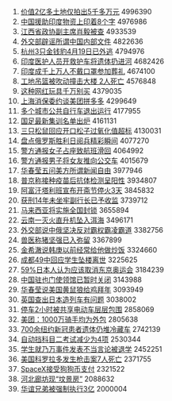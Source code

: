 1. [价值2亿多土地仅拍出5千多万元](http://www.baidu.com/baidu?cl=3&tn=SE_baiduhomet8_jmjb7mjw&rsv_dl=fyb_top&fr=top1000&wd=%BC%DB%D6%B52%D2%DA%B6%E0%CD%C1%B5%D8%BD%F6%C5%C4%B3%F65%C7%A7%B6%E0%CD%F2%D4%AA) 4996390
1. [中国援助印度物资上印着8个字](http://www.baidu.com/baidu?cl=3&tn=SE_baiduhomet8_jmjb7mjw&rsv_dl=fyb_top&fr=top1000&wd=%D6%D0%B9%FA%D4%AE%D6%FA%D3%A1%B6%C8%CE%EF%D7%CA%C9%CF%D3%A1%D7%C58%B8%F6%D7%D6) 4976986
1. [江西省政协副主席肖毅被查](http://www.baidu.com/baidu?cl=3&tn=SE_baiduhomet8_jmjb7mjw&rsv_dl=fyb_top&fr=top1000&wd=%BD%AD%CE%F7%CA%A1%D5%FE%D0%AD%B8%B1%D6%F7%CF%AF%D0%A4%D2%E3%B1%BB%B2%E9) 4933539
1. [外交部辟谣所谓中国内部文件](http://www.baidu.com/baidu?cl=3&tn=SE_baiduhomet8_jmjb7mjw&rsv_dl=fyb_top&fr=top1000&wd=%CD%E2%BD%BB%B2%BF%B1%D9%D2%A5%CB%F9%CE%BD%D6%D0%B9%FA%C4%DA%B2%BF%CE%C4%BC%FE) 4822636
1. [杭州3只金钱豹4月19日已外逃](http://www.baidu.com/baidu?cl=3&tn=SE_baiduhomet8_jmjb7mjw&rsv_dl=fyb_top&fr=top1000&wd=%BA%BC%D6%DD3%D6%BB%BD%F0%C7%AE%B1%AA4%D4%C219%C8%D5%D2%D1%CD%E2%CC%D3) 4794976
1. [印度医护人员开救护车将遗体扔进河](http://www.baidu.com/baidu?cl=3&tn=SE_baiduhomet8_jmjb7mjw&rsv_dl=fyb_top&fr=top1000&wd=%D3%A1%B6%C8%D2%BD%BB%A4%C8%CB%D4%B1%BF%AA%BE%C8%BB%A4%B3%B5%BD%AB%D2%C5%CC%E5%C8%D3%BD%F8%BA%D3) 4682426
1. [印度成千上万人不戴口罩参加葬礼](http://www.baidu.com/baidu?cl=3&tn=SE_baiduhomet8_jmjb7mjw&rsv_dl=fyb_top&fr=top1000&wd=%D3%A1%B6%C8%B3%C9%C7%A7%C9%CF%CD%F2%C8%CB%B2%BB%B4%F7%BF%DA%D5%D6%B2%CE%BC%D3%D4%E1%C0%F1) 4674100
1. [工地吊篮被吹动撞击大楼 2人死亡](http://www.baidu.com/baidu?cl=3&tn=SE_baiduhomet8_jmjb7mjw&rsv_dl=fyb_top&fr=top1000&wd=%B9%A4%B5%D8%B5%F5%C0%BA%B1%BB%B4%B5%B6%AF%D7%B2%BB%F7%B4%F3%C2%A5%202%C8%CB%CB%C0%CD%F6) 4576848
1. [这种网红玩具千万别买](http://www.baidu.com/baidu?cl=3&tn=SE_baiduhomet8_jmjb7mjw&rsv_dl=fyb_top&fr=top1000&wd=%D5%E2%D6%D6%CD%F8%BA%EC%CD%E6%BE%DF%C7%A7%CD%F2%B1%F0%C2%F2) 4379035
1. [上海消保委约谈美团拼多多](http://www.baidu.com/baidu?cl=3&tn=SE_baiduhomet8_jmjb7mjw&rsv_dl=fyb_top&fr=top1000&wd=%C9%CF%BA%A3%CF%FB%B1%A3%CE%AF%D4%BC%CC%B8%C3%C0%CD%C5%C6%B4%B6%E0%B6%E0) 4299649
1. [多个城市公共自行车退出运行](http://www.baidu.com/baidu?cl=3&tn=SE_baiduhomet8_jmjb7mjw&rsv_dl=fyb_top&fr=top1000&wd=%B6%E0%B8%F6%B3%C7%CA%D0%B9%AB%B9%B2%D7%D4%D0%D0%B3%B5%CD%CB%B3%F6%D4%CB%D0%D0) 4177955
1. [国足最新集训名单出炉](http://www.baidu.com/baidu?cl=3&tn=SE_baiduhomet8_jmjb7mjw&rsv_dl=fyb_top&fr=top1000&wd=%B9%FA%D7%E3%D7%EE%D0%C2%BC%AF%D1%B5%C3%FB%B5%A5%B3%F6%C2%AF) 4161131
1. [三只松鼠回应开口松子过氧化值超标](http://www.baidu.com/baidu?cl=3&tn=SE_baiduhomet8_jmjb7mjw&rsv_dl=fyb_top&fr=top1000&wd=%C8%FD%D6%BB%CB%C9%CA%F3%BB%D8%D3%A6%BF%AA%BF%DA%CB%C9%D7%D3%B9%FD%D1%F5%BB%AF%D6%B5%B3%AC%B1%EA) 4130031
1. [盘点俄罗斯胜利日阅兵精彩瞬间](http://www.baidu.com/baidu?cl=3&tn=SE_baiduhomet8_jmjb7mjw&rsv_dl=fyb_top&fr=top1000&wd=%C5%CC%B5%E3%B6%ED%C2%DE%CB%B9%CA%A4%C0%FB%C8%D5%D4%C4%B1%F8%BE%AB%B2%CA%CB%B2%BC%E4) 4077270
1. [警方通报女子占座致航班滑回](http://www.baidu.com/baidu?cl=3&tn=SE_baiduhomet8_jmjb7mjw&rsv_dl=fyb_top&fr=top1000&wd=%BE%AF%B7%BD%CD%A8%B1%A8%C5%AE%D7%D3%D5%BC%D7%F9%D6%C2%BA%BD%B0%E0%BB%AC%BB%D8) 4064992
1. [警方通报男子将女友推向公交车](http://www.baidu.com/baidu?cl=3&tn=SE_baiduhomet8_jmjb7mjw&rsv_dl=fyb_top&fr=top1000&wd=%BE%AF%B7%BD%CD%A8%B1%A8%C4%D0%D7%D3%BD%AB%C5%AE%D3%D1%CD%C6%CF%F2%B9%AB%BD%BB%B3%B5) 4015679
1. [华春莹五问美方所谓新闻自由](http://www.baidu.com/baidu?cl=3&tn=SE_baiduhomet8_jmjb7mjw&rsv_dl=fyb_top&fr=top1000&wd=%BB%AA%B4%BA%D3%A8%CE%E5%CE%CA%C3%C0%B7%BD%CB%F9%CE%BD%D0%C2%CE%C5%D7%D4%D3%C9) 3977946
1. [普京称接种疫苗后抗体检测呈阳性](http://www.baidu.com/baidu?cl=3&tn=SE_baiduhomet8_jmjb7mjw&rsv_dl=fyb_top&fr=top1000&wd=%C6%D5%BE%A9%B3%C6%BD%D3%D6%D6%D2%DF%C3%E7%BA%F3%BF%B9%CC%E5%BC%EC%B2%E2%B3%CA%D1%F4%D0%D4) 3934807
1. [阿富汗塔利班宣布开斋节停火3天](http://www.baidu.com/baidu?cl=3&tn=SE_baiduhomet8_jmjb7mjw&rsv_dl=fyb_top&fr=top1000&wd=%B0%A2%B8%BB%BA%B9%CB%FE%C0%FB%B0%E0%D0%FB%B2%BC%BF%AA%D5%AB%BD%DA%CD%A3%BB%F03%CC%EC) 3845832
1. [获刑14年未坐牢副行长已予收监](http://www.baidu.com/baidu?cl=3&tn=SE_baiduhomet8_jmjb7mjw&rsv_dl=fyb_top&fr=top1000&wd=%BB%F1%D0%CC14%C4%EA%CE%B4%D7%F8%C0%CE%B8%B1%D0%D0%B3%A4%D2%D1%D3%E8%CA%D5%BC%E0) 3739712
1. [马来西亚将实施全国封锁](http://www.baidu.com/baidu?cl=3&tn=SE_baiduhomet8_jmjb7mjw&rsv_dl=fyb_top&fr=top1000&wd=%C2%ED%C0%B4%CE%F7%D1%C7%BD%AB%CA%B5%CA%A9%C8%AB%B9%FA%B7%E2%CB%F8) 3655894
1. [云南一灭火直升机坠入洱海](http://www.baidu.com/baidu?cl=3&tn=SE_baiduhomet8_jmjb7mjw&rsv_dl=fyb_top&fr=top1000&wd=%D4%C6%C4%CF%D2%BB%C3%F0%BB%F0%D6%B1%C9%FD%BB%FA%D7%B9%C8%EB%B6%FD%BA%A3) 3496171
1. [外交部说中俄坚决反对霸权霸凌霸道](http://www.baidu.com/baidu?cl=3&tn=SE_baiduhomet8_jmjb7mjw&rsv_dl=fyb_top&fr=top1000&wd=%CD%E2%BD%BB%B2%BF%CB%B5%D6%D0%B6%ED%BC%E1%BE%F6%B7%B4%B6%D4%B0%D4%C8%A8%B0%D4%C1%E8%B0%D4%B5%C0) 3382756
1. [兽医称猪坚强已入弥留](http://www.baidu.com/baidu?cl=3&tn=SE_baiduhomet8_jmjb7mjw&rsv_dl=fyb_top&fr=top1000&wd=%CA%DE%D2%BD%B3%C6%D6%ED%BC%E1%C7%BF%D2%D1%C8%EB%C3%D6%C1%F4) 3367899
1. [金希澈说韩庚以前经常给他做炒饭](http://www.baidu.com/baidu?cl=3&tn=SE_baiduhomet8_jmjb7mjw&rsv_dl=fyb_top&fr=top1000&wd=%BD%F0%CF%A3%B3%BA%CB%B5%BA%AB%B8%FD%D2%D4%C7%B0%BE%AD%B3%A3%B8%F8%CB%FB%D7%F6%B3%B4%B7%B9) 3324660
1. [成都49中回应学生坠楼离世](http://www.baidu.com/baidu?cl=3&tn=SE_baiduhomet8_jmjb7mjw&rsv_dl=fyb_top&fr=top1000&wd=%B3%C9%B6%BC49%D6%D0%BB%D8%D3%A6%D1%A7%C9%FA%D7%B9%C2%A5%C0%EB%CA%C0) 3225625
1. [59%日本人认为应该取消东京奥运会](http://www.baidu.com/baidu?cl=3&tn=SE_baiduhomet8_jmjb7mjw&rsv_dl=fyb_top&fr=top1000&wd=59%25%C8%D5%B1%BE%C8%CB%C8%CF%CE%AA%D3%A6%B8%C3%C8%A1%CF%FB%B6%AB%BE%A9%B0%C2%D4%CB%BB%E1) 3184239
1. [中国驻也门使领馆已暂时关闭](http://www.baidu.com/baidu?cl=3&tn=SE_baiduhomet8_jmjb7mjw&rsv_dl=fyb_top&fr=top1000&wd=%D6%D0%B9%FA%D7%A4%D2%B2%C3%C5%CA%B9%C1%EC%B9%DD%D2%D1%D4%DD%CA%B1%B9%D8%B1%D5) 3143988
1. [华春莹说美国黄鼠狼给鸡拜年](http://www.baidu.com/baidu?cl=3&tn=SE_baiduhomet8_jmjb7mjw&rsv_dl=fyb_top&fr=top1000&wd=%BB%AA%B4%BA%D3%A8%CB%B5%C3%C0%B9%FA%BB%C6%CA%F3%C0%C7%B8%F8%BC%A6%B0%DD%C4%EA) 3093949
1. [英国查出日本造列车有问题](http://www.baidu.com/baidu?cl=3&tn=SE_baiduhomet8_jmjb7mjw&rsv_dl=fyb_top&fr=top1000&wd=%D3%A2%B9%FA%B2%E9%B3%F6%C8%D5%B1%BE%D4%EC%C1%D0%B3%B5%D3%D0%CE%CA%CC%E2) 3038002
1. [停车2小时被共享电动车层层包围](http://www.baidu.com/baidu?cl=3&tn=SE_baiduhomet8_jmjb7mjw&rsv_dl=fyb_top&fr=top1000&wd=%CD%A3%B3%B52%D0%A1%CA%B1%B1%BB%B9%B2%CF%ED%B5%E7%B6%AF%B3%B5%B2%E3%B2%E3%B0%FC%CE%A7) 2858069
1. [美团：1000万骑手均为外包](http://www.baidu.com/baidu?cl=3&tn=SE_baiduhomet8_jmjb7mjw&rsv_dl=fyb_top&fr=top1000&wd=%C3%C0%CD%C5%A3%BA1000%CD%F2%C6%EF%CA%D6%BE%F9%CE%AA%CD%E2%B0%FC) 2805638
1. [700余纽约新冠患者遗体仍堆冷藏车](http://www.baidu.com/baidu?cl=3&tn=SE_baiduhomet8_jmjb7mjw&rsv_dl=fyb_top&fr=top1000&wd=700%D3%E0%C5%A6%D4%BC%D0%C2%B9%DA%BB%BC%D5%DF%D2%C5%CC%E5%C8%D4%B6%D1%C0%E4%B2%D8%B3%B5) 2742139
1. [自动挡科目二考试减少为4项](http://www.baidu.com/baidu?cl=3&tn=SE_baiduhomet8_jmjb7mjw&rsv_dl=fyb_top&fr=top1000&wd=%D7%D4%B6%AF%B5%B2%BF%C6%C4%BF%B6%FE%BF%BC%CA%D4%BC%F5%C9%D9%CE%AA4%CF%EE) 2530344
1. [学生就乃万事件发表不当言论被退学](http://www.baidu.com/baidu?cl=3&tn=SE_baiduhomet8_jmjb7mjw&rsv_dl=fyb_top&fr=top1000&wd=%D1%A7%C9%FA%BE%CD%C4%CB%CD%F2%CA%C2%BC%FE%B7%A2%B1%ED%B2%BB%B5%B1%D1%D4%C2%DB%B1%BB%CD%CB%D1%A7) 2452251
1. [美国科罗拉多发生枪击案7人死亡](http://www.baidu.com/baidu?cl=3&tn=SE_baiduhomet8_jmjb7mjw&rsv_dl=fyb_top&fr=top1000&wd=%C3%C0%B9%FA%BF%C6%C2%DE%C0%AD%B6%E0%B7%A2%C9%FA%C7%B9%BB%F7%B0%B87%C8%CB%CB%C0%CD%F6) 2371755
1. [SpaceX接受狗狗币支付](http://www.baidu.com/baidu?cl=3&tn=SE_baiduhomet8_jmjb7mjw&rsv_dl=fyb_top&fr=top1000&wd=SpaceX%BD%D3%CA%DC%B9%B7%B9%B7%B1%D2%D6%A7%B8%B6) 2321522
1. [河北廊坊现“坟景房”](http://www.baidu.com/baidu?cl=3&tn=SE_baiduhomet8_jmjb7mjw&rsv_dl=fyb_top&fr=top1000&wd=%BA%D3%B1%B1%C0%C8%B7%BB%CF%D6%A1%B0%B7%D8%BE%B0%B7%BF%A1%B1) 2088632
1. [华谊兄弟被强制执行3亿](http://www.baidu.com/baidu?cl=3&tn=SE_baiduhomet8_jmjb7mjw&rsv_dl=fyb_top&fr=top1000&wd=%BB%AA%D2%EA%D0%D6%B5%DC%B1%BB%C7%BF%D6%C6%D6%B4%D0%D03%D2%DA) 2000004